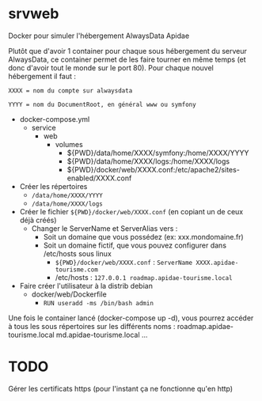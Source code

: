 # srvweb
Docker pour simuler l'hébergement AlwaysData Apidae

Plutôt que d'avoir 1 container pour chaque sous hébergement du serveur AlwaysData, ce container permet de les faire tourner en même temps (et donc d'avoir tout le monde sur le port 80).
Pour chaque nouvel hébergement il faut :

`XXXX = nom du compte sur alwaysdata`

`YYYY = nom du DocumentRoot, en général www ou symfony`

- docker-compose.yml
  - service
    - web
      - volumes
        - ${PWD}/data/home/XXXX/symfony:/home/XXXX/YYYY
        - ${PWD}/data/home/XXXX/logs:/home/XXXX/logs
        - ${PWD}/docker/web/XXXX.conf:/etc/apache2/sites-enabled/XXXX.conf
- Créer les répertoires
  - `/data/home/XXXX/YYYY`
  - `/data/home/XXXX/logs`
- Créer le fichier `${PWD}/docker/web/XXXX.conf` (en copiant un de ceux déjà créés)
  - Changer le ServerName et ServerAlias vers :
    - Soit un domaine que vous possédez (ex: xxx.mondomaine.fr)
    - Soit un domaine fictif, que vous pouvez configurer dans /etc/hosts sous linux
      - `${PWD}/docker/web/XXXX.conf` : `ServerName XXXX.apidae-tourisme.com`
      - /etc/hosts : `127.0.0.1	roadmap.apidae-tourisme.local`
- Faire créer l'utilisateur à la distrib debian
  - docker/web/Dockerfile
    - `RUN useradd -ms /bin/bash admin`
      
 Une fois le container lancé (docker-compose up -d), vous pourrez accéder à tous les sous répertoires sur les différents noms :
 roadmap.apidae-tourisme.local
 md.apidae-tourisme.local
 ...
 
 # TODO
 Gérer les certificats https (pour l'instant ça ne fonctionne qu'en http)